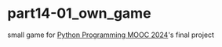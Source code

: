 # part14-01_own_game
small game for [Python Programming MOOC 2024](https://programming-24.mooc.fi)'s final project
